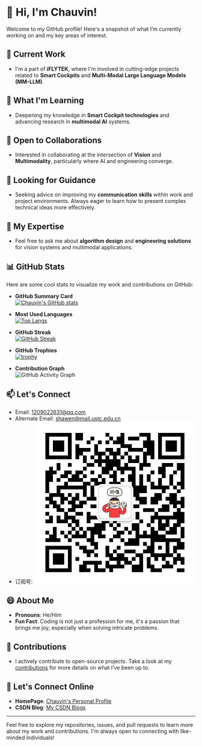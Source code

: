 # 👋 Hi, I'm Chauvin!

Welcome to my GitHub profile! Here's a snapshot of what I’m currently working on and my key areas of interest.

## 🔭 Current Work

- I'm a part of **iFLYTEK**, where I'm involved in cutting-edge projects related to **Smart Cockpits** and **Multi-Modal Large Language Models (MM-LLM)**.  

## 🌱 What I'm Learning

- Deepening my knowledge in **Smart Cockpit technologies** and advancing research in **multimodal AI** systems.
  
## 👯 Open to Collaborations

- Interested in collaborating at the intersection of **Vision** and **Multimodality**, particularly where AI and engineering converge.

## 🤔 Looking for Guidance

- Seeking advice on improving my **communication skills** within work and project environments. Always eager to learn how to present complex technical ideas more effectively.

## 💬 My Expertise

- Feel free to ask me about **algorithm design** and **engineering solutions** for vision systems and multimodal applications.

## 📊 GitHub Stats

Here are some cool stats to visualize my work and contributions on GitHub:

- **GitHub Summary Card**  
  [![Chauvin's GitHub stats](https://github-readme-stats.vercel.app/api?username=wocantudou&show_icons=true&theme=tokyonight)](https://github.com/wocantudou/github-readme-stats)

- **Most Used Languages**  
  [![Top Langs](https://github-readme-stats.vercel.app/api/top-langs/?username=wocantudou&layout=compact&theme=tokyonight)](https://github.com/wocantudou/github-readme-stats)

- **GitHub Streak**  
  [![GitHub Streak](https://github-readme-streak-stats.herokuapp.com/?user=wocantudou&theme=tokyonight)](https://git.io/streak-stats)

- **GitHub Trophies**  
  [![trophy](https://github-profile-trophy.vercel.app/?username=wocantudou&theme=onedark)](https://github.com/ryo-ma/github-profile-trophy)

- **Contribution Graph**  
  ![GitHub Activity Graph](https://github-readme-activity-graph.vercel.app/graph?username=wocantudou&theme=react-dark&bg_color=20232a&hide_border=true)

## 📫 Let's Connect

- Email: [1209022631@qq.com](mailto:1209022631@qq.com)  
- Alternate Email: [shawen@mail.ustc.edu.cn](mailto:shawen@mail.ustc.edu.cn)
- 订阅号: ![有啥问啥](assets/images/DYH.jpg)

## 😄 About Me

- **Pronouns**: He/Him  
- **Fun Fact**: Coding is not just a profession for me, it's a passion that brings me joy, especially when solving intricate problems.

## 📝 Contributions

- I actively contribute to open-source projects. Take a look at my [contributions](https://github.com/wocantudou?tab=contributions) for more details on what I’ve been up to.

## 🔗 Let's Connect Online

- **HomePage**: [Chauvin's Personal Profile](https://wocantudou.github.io/)  
- **CSDN Blog**: [My CSDN Blogs](https://blog.csdn.net/mieshizhishou)

---

Feel free to explore my repositories, issues, and pull requests to learn more about my work and contributions. I'm always open to connecting with like-minded individuals!
